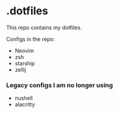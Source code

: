 # .dotfiles

This repo contains my dotfiles.

Configs in the repo:

- Neovim
- zsh
- starship
- zellij

### Legacy configs I am no longer using

- nushell
- alacritty
